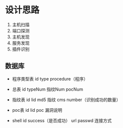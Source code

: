 # 设计思路

1. 主机扫描
2. 端口探测
3. 主机发现
4. 服务发现
5. 插件识别



## 数据库

- 程序类型表
id
type
procedure（程序）

- 总表
id
typeNum
指纹Num
pocNum

- 指纹表
id
lid
md5
指纹
cms
number（识别成功的数量）

- poc表
id
lid
poc
漏洞说明

- shell
id
success（是否成功）
url
passwd
连接方式









